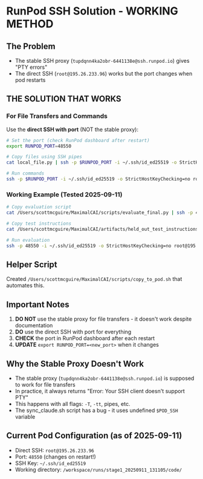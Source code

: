 # RunPod SSH Solution - WORKING METHOD

## The Problem
- The stable SSH proxy (`tupdqnn4ka2obr-6441138e@ssh.runpod.io`) gives "PTY errors" 
- The direct SSH (`root@195.26.233.96`) works but the port changes when pod restarts

## THE SOLUTION THAT WORKS

### For File Transfers and Commands
Use the **direct SSH with port** (NOT the stable proxy):

```bash
# Set the port (check RunPod dashboard after restart)
export RUNPOD_PORT=48550

# Copy files using SSH pipes
cat local_file.py | ssh -p $RUNPOD_PORT -i ~/.ssh/id_ed25519 -o StrictHostKeyChecking=no root@195.26.233.96 'cat > /remote/path/file.py'

# Run commands
ssh -p $RUNPOD_PORT -i ~/.ssh/id_ed25519 -o StrictHostKeyChecking=no root@195.26.233.96 'cd /workspace/runs/stage1_20250911_131105/code && python scripts/script.py'
```

### Working Example (Tested 2025-09-11)
```bash
# Copy evaluation script
cat /Users/scottmcguire/MaximalCAI/scripts/evaluate_final.py | ssh -p 48550 -i ~/.ssh/id_ed25519 -o StrictHostKeyChecking=no root@195.26.233.96 'cat > /workspace/runs/stage1_20250911_131105/code/scripts/evaluate_final.py'

# Copy test instructions  
cat /Users/scottmcguire/MaximalCAI/artifacts/held_out_test_instructions_20250911_162708.jsonl | ssh -p 48550 -i ~/.ssh/id_ed25519 -o StrictHostKeyChecking=no root@195.26.233.96 'cat > /workspace/runs/stage1_20250911_131105/code/artifacts/held_out_test_instructions.jsonl'

# Run evaluation
ssh -p 48550 -i ~/.ssh/id_ed25519 -o StrictHostKeyChecking=no root@195.26.233.96 'cd /workspace/runs/stage1_20250911_131105/code && python scripts/evaluate_final.py'
```

## Helper Script
Created `/Users/scottmcguire/MaximalCAI/scripts/copy_to_pod.sh` that automates this.

## Important Notes
1. **DO NOT** use the stable proxy for file transfers - it doesn't work despite documentation
2. **DO** use the direct SSH with port for everything
3. **CHECK** the port in RunPod dashboard after each restart
4. **UPDATE** `export RUNPOD_PORT=<new_port>` when it changes

## Why the Stable Proxy Doesn't Work
- The stable proxy (`tupdqnn4ka2obr-6441138e@ssh.runpod.io`) is supposed to work for file transfers
- In practice, it always returns "Error: Your SSH client doesn't support PTY"
- This happens with all flags: `-T`, `-tt`, pipes, etc.
- The sync_claude.sh script has a bug - it uses undefined `$POD_SSH` variable

## Current Pod Configuration (as of 2025-09-11)
- Direct SSH: `root@195.26.233.96`
- Port: `48550` (changes on restart!)
- SSH Key: `~/.ssh/id_ed25519`
- Working directory: `/workspace/runs/stage1_20250911_131105/code/`